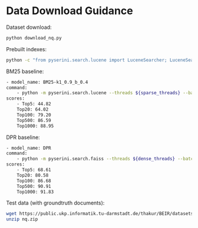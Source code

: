 # Data Download Guidance


Dataset download:
```bash
python download_nq.py
```

Prebuilt indexes:
```bash
python -c "from pyserini.search.lucene import LuceneSearcher; LuceneSearcher.from_prebuilt_index('wikipedia-dpr-100w')"
```

BM25 baseline:
```bash
- model_name: BM25-k1_0.9_b_0.4
command: 
    - python -m pyserini.search.lucene --threads ${sparse_threads} --batch-size ${sparse_batch_size} --index wikipedia-dpr-100w --topics nq-test --output $output --bm25 --k1 0.9 --b 0.4
scores:
    - Top5: 44.82
    Top20: 64.02
    Top100: 79.20
    Top500: 86.59
    Top1000: 88.95
```

DPR baseline:
```bash
- model_name: DPR
command: 
    - python -m pyserini.search.faiss --threads ${dense_threads} --batch-size ${dense_batch_size} --index wikipedia-dpr-100w.dpr-single-nq --encoder facebook/dpr-question_encoder-single-nq-base --topics nq-test --output $output
scores:
    - Top5: 68.61
    Top20: 80.58 
    Top100: 86.68
    Top500: 90.91
    Top1000: 91.83
```


Test data (with groundtruth documents):
```bash
wget https://public.ukp.informatik.tu-darmstadt.de/thakur/BEIR/datasets/nq.zip
unzip nq.zip
```




